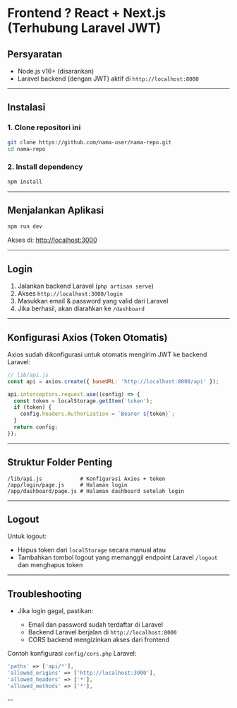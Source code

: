 

# Frontend  ? React + Next.js (Terhubung Laravel JWT)


## Persyaratan

- Node.js v16+ (disarankan)
- Laravel backend (dengan JWT) aktif di `http://localhost:8000`

---

##  Instalasi

### 1. Clone repositori ini

```bash
git clone https://github.com/nama-user/nama-repo.git
cd nama-repo
````

### 2. Install dependency

```bash
npm install
```

---

## Menjalankan Aplikasi

```bash
npm run dev
```

Akses di: [http://localhost:3000](http://localhost:3000)

---

##  Login

1. Jalankan backend Laravel (`php artisan serve`)
2. Akses `http://localhost:3000/login`
3. Masukkan email & password yang valid dari Laravel
4. Jika berhasil, akan diarahkan ke `/dashboard`

---

##  Konfigurasi Axios (Token Otomatis)

Axios sudah dikonfigurasi untuk otomatis mengirim JWT ke backend Laravel:

```js
// lib/api.js
const api = axios.create({ baseURL: 'http://localhost:8000/api' });

api.interceptors.request.use((config) => {
  const token = localStorage.getItem('token');
  if (token) {
    config.headers.Authorization = `Bearer ${token}`;
  }
  return config;
});
```

---

## Struktur Folder Penting

```
/lib/api.js            # Konfigurasi Axios + token
/app/login/page.js     # Halaman login
/app/dashboard/page.js # Halaman dashboard setelah login
```

---

##  Logout

Untuk logout:

* Hapus token dari `localStorage` secara manual atau
* Tambahkan tombol logout yang memanggil endpoint Laravel `/logout` dan menghapus token

---

## Troubleshooting

* Jika login gagal, pastikan:

  * Email dan password sudah terdaftar di Laravel
  * Backend Laravel berjalan di `http://localhost:8000`
  * CORS backend mengizinkan akses dari frontend

Contoh konfigurasi `config/cors.php` Laravel:

```php
'paths' => ['api/*'],
'allowed_origins' => ['http://localhost:3000'],
'allowed_headers' => ['*'],
'allowed_methods' => ['*'],
```

--

